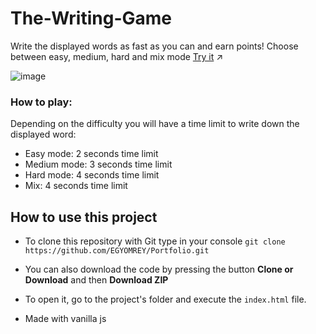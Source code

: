 # The-Writing-Game
Write the displayed words as fast as you can and earn points! Choose between easy, medium, hard and mix mode [Try it](https://egyomrey.github.io/The-Writing-Game/) :arrow_upper_right:

![image](https://i.imgur.com/Wi782AD.png)

### How to play: 
Depending on the difficulty you will have a time limit to write down the displayed word: 
- Easy mode: 2 seconds time limit
- Medium mode: 3 seconds time limit
- Hard mode: 4 seconds time limit
- Mix: 4 seconds time limit

## How to use this project
- To clone this repository with Git type in your console `git clone https://github.com/EGYOMREY/Portfolio.git`
- You can also download the code by pressing the button **Clone or Download** and then **Download ZIP**

- To open it, go to the project's folder and execute the `index.html` file.

- Made with vanilla js
